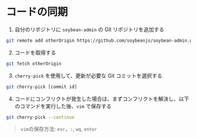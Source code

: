 # コードの同期

1. 自分のリポジトリに `soybean-admin` の Git リポジトリを追加する

```bash
git remote add otherOrigin https://github.com/soybeanjs/soybean-admin.git
```

2. コードを取得する

```bash
git fetch otherOrigin
```

3. `cherry-pick` を使用して、更新が必要な Git コミットを選択する

```bash
git cherry-pick [commit id]
```

4. コードにコンフリクトが発生した場合は、まずコンフリクトを解決し、以下のコマンドを実行した後、`vim` で保存する

```bash
git cherry-pick --continue
```

> `vim`の保存方法: `esc`，`:`, `wq`, `enter`
